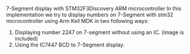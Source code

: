 7-Segment display with STM32F3Discovery ARM microcontroller
In this implementation we try to display numbers on 7-Segment with stm32 microcontroller using Arm Keil MDK in two following ways:
1. Displaying number 2247 on 7-segment without using an IC. (image is included)
2. Using the IC7447 BCD to 7-Segment display.